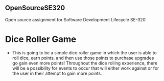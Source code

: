 ## OpenSourceSE320
Open source assignment for Software Development Lifecycle SE-320

# Dice Roller Game
- This is going to be a simple dice roller game in which the user is able to roll dice, earn points, and then use those points to purchase upgrades go gain even more points! Throughout the dice rolling experience, there will be a possibility for events to occur that will either work against or for the user in their attempt to gain more points.


